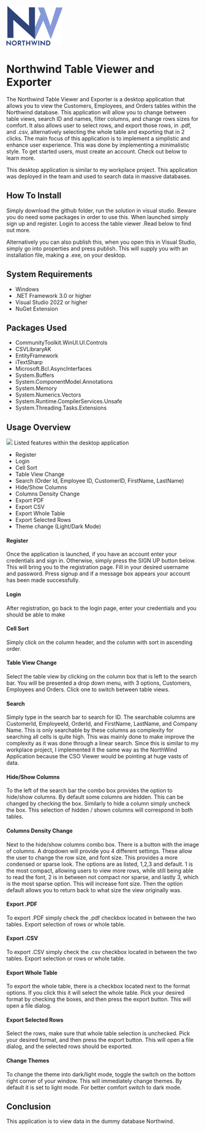 ![NorthWingLogo](/NW%20Table%20Viewer/Resources/logo.png)


# Northwind Table Viewer and Exporter

The Northwind Table Viewer and Exporter is a desktop application that allows you to view the Customers, Employees, and Orders tables within the Northwind database. This application will allow you to change between table views, search ID and names, filter columns, and change rows sizes for comfort. It also allows user to select rows, and export those rows, in .pdf, and .csv, alternatively selecting the whole table and exporting that in 2 clicks. The main focus of this application is to implement a simplistic and enhance user experience. This was done by implementing a minimalistic style. To get started users, must create an account. Check out below to learn more.

This desktop application is similar to my workplace project. This application was deployed in the team and used to search data in massive databases.

## How To Install
Simply download the github folder, run the solution in visual studio. Beware you do need some packages in order to use this. When launched simply sign up and register. Login to access the table viewer .Read below to find out more.  

Alternatively you can also publish this, when you open this in Visual Studio, simply go into properties and press publish. This will supply you with an installation file, making a .exe, on your desktop.

## System Requirements
* Windows
* .NET Framework 3.0 or higher
* Visual Studio 2022 or higher
* NuGet Extension

## Packages Used

* CommunityToolkit.WinUI.UI.Controls
* CSVLibraryAK
* EntityFramework
* iTextSharp
* Microsoft.Bcl.AsyncInterfaces
* System.Buffers
* System.ComponentModel.Annotations
* System.Memory
* System.Numerics.Vectors
* System.Runtime.CompilerServices.Unsafe
* System.Threading.Tasks.Extensions

## Usage Overview
[![](https://markdown-videos-api.jorgenkh.no/youtube/2Ibml2FGJUI)](https://youtu.be/2Ibml2FGJUI)
Listed features within the desktop application

* Register
* Login
* Cell Sort
* Table View Change
* Search (Order Id, Employee ID, CustomerID, FirstName, LastName)
* Hide/Show Columns
* Columns Density Change
* Export PDF
* Export CSV
* Export Whole Table
* Export Selected Rows
* Theme change (Light/Dark Mode)


#### Register

Once the application is launched, if you have an account enter your credentials and sign in. Otherwise, simply press the SIGN UP button below. This will bring you to the registration page. Fill in your desired username and password. Press signup and if a message box appears your account has been made successfully.

#### Login

After registration, go back to the login page, enter your credentials and you should be able to make 

#### Cell Sort

Simply click on the column header, and the column with sort in ascending order. 

#### Table View Change

Select the table view by clicking on the column box that is left to the search bar. You will be presented a drop down menu, with 3 options, Customers, Employees and Orders. Click one to switch between table views.

#### Search

Simply type in the search bar to search for ID. The searchable columns are CustomerId, EmployeeId, OrderId, and FirstName, LastName, and Company Name. This is only searchable by these columns as complexity for searching all cells is quite high. This was mainly done to make improve the complexity as it was done through a linear search. Since this is similar to my workplace project, I implemented it the same way as the NorthWind Application because the CSO Viewer would be pointing at huge vasts of data. 


#### Hide/Show Columns

To the left of the search bar the combo box provides the option to hide/show columns. By default some columns are hidden. This can be changed by checking the box. Similarly to hide a column simply uncheck the box. This selection of hidden / shown columns will correspond in both tables.

#### Columns Density Change

Next to the hide/show columns combo box. There is a button with the image of columns. A dropdown will provide you 4 different settings. These allow the user to change the row size, and font size. This provides a more condensed or sparse look. The options are as listed, 1,2,3 and default. 1 is the most compact, allowing users to view more rows, while still being able to read the font, 2 is in between not compact nor sparse, and lastly 3, which is the most sparse option. This will increase font size. Then the option default allows you to return back to what size the view originally was. 

#### Export .PDF

To export .PDF simply check the .pdf checkbox located in between the two tables. Export selection of rows or whole table.

#### Export .CSV
To export .CSV simply check the .csv checkbox located in between the two tables. Export selection or rows or whole table.

#### Export Whole Table

To export the whole table, there is a checkbox located next to the format options. If you click this it will select the whole table. Pick your desired format by checking the boxes, and then press the export button. This will open a file dialog.

#### Export Selected Rows

Select the rows, make sure that whole table selection is unchecked. Pick your desired format, and then press the export button. This will open a file dialog, and the selected rows should be exported.


#### Change Themes 

To change the theme into dark/light mode, toggle the switch on the bottom right corner of your window. This will immediately change themes. By default it is set to light mode. For better comfort switch to dark mode.

## Conclusion

This application is to view data in the dummy database Northwind. 




